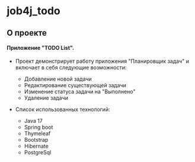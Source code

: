 # job4j_todo

## О проекте

#### Приложение "TODO List".

- Проект демонстрирует работу приложения "Планировщик задач" и включает в себя следующие возможности:
    - Добавление новой задачи
    - Редактирование существующей задачи
    - Изменение статуса задачи на "Выполнено"
    - Удаление задачи

- Список использованных технологий:
    - Java 17
    - Spring boot
    - Thymeleaf
    - Bootstrap
    - Hibernate
    - PostgreSql 
        